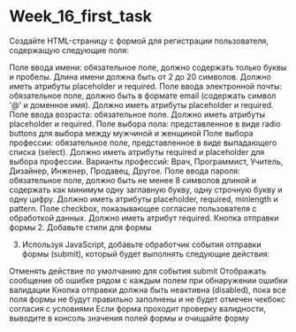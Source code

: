 # Week_16_first_task

Создайте HTML-страницу с формой для регистрации пользователя, содержащую следующие поля:

Поле ввода имени: обязательное поле, должно содержать только буквы и пробелы. Длина имени должна быть от 2 до 20 символов. Должно иметь атрибуты placeholder и required.
Поле ввода электронной почты: обязательное поле, должно быть в формате email (содержать символ '@' и доменное имя). Должно иметь атрибуты placeholder и required.
Поле ввода возраста: обязательное поле. Должно иметь атрибуты placeholder и required.
Поле выбора пола: представленное в виде radio buttons для выбора между мужчиной и женщиной
Поле выбора профессии: обязательное поле, представленное в виде выпадающего списка (select). Должно иметь атрибуты required и placeholder для выбора профессии. Варианты профессий: Врач, Программист, Учитель, Дизайнер, Инженер, Продавец, Другое.
Поле ввода пароля: обязательное поле, должно быть не менее 8 символов длиной и содержать как минимум одну заглавную букву, одну строчную букву и одну цифру. Должно иметь атрибуты placeholder, required, minlength и pattern.
Поле checkbox, показывающее согласие пользователя с обработкой данных. Должно иметь атрибут required.
Кнопка отправки формы
2. Добавьте стили для формы

3. Используя JavaScript, добавьте обработчик события отправки формы (submit), который будет выполнять следующие действия:

Отменять действие по умолчанию для события submit
Отображать сообщение об ошибке рядом с каждым полем при обнаружении ошибки валидации
Кнопка отправки должна быть неактивна (disabled), пока все поля формы не будут правильно заполнены и не будет отмечен чекбокс согласия с условиями
Если форма проходит проверку валидности, выводите в консоль значения полей формы и очищайте форму



